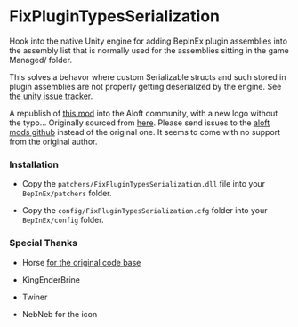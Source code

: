 # FixPluginTypesSerialization

Hook into the native Unity engine for adding BepInEx plugin assemblies into the assembly list that is normally used for the assemblies sitting in the game Managed/ folder.

This solves a behavor where custom Serializable structs and such stored in plugin assemblies are not properly getting deserialized by the engine. See [the unity issue tracker](https://issuetracker.unity3d.com/issues/assetbundle-is-not-loaded-correctly-when-they-reference-a-script-in-custom-dll-which-contains-system-dot-serializable-in-the-build).

A republish of [this mod](https://thunderstore.io/package/RiskofThunder/FixPluginTypesSerialization/) into the Aloft community, with a new logo without the typo... Originally sourced from [here](https://github.com/xiaoxiao921/FixPluginTypesSerialization). Please send issues to the [aloft mods github](https://github.com/Sessional/AloftMods) instead of the original one. It seems to come with no support from the original author.

### Installation

- Copy the `patchers/FixPluginTypesSerialization.dll` file into your `BepInEx/patchers` folder.

- Copy the `config/FixPluginTypesSerialization.cfg` folder into your `BepInEx/config` folder.

### Special Thanks

- Horse [for the original code base](https://github.com/BepInEx/BepInEx.Debug/tree/master/src/MirrorInternalLogs)

- KingEnderBrine

- Twiner

- NebNeb for the icon
